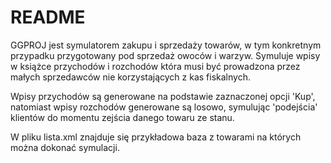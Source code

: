 # README #

GGPROJ jest symulatorem zakupu i sprzedaży towarów, w tym konkretnym przypadku przygotowany pod sprzedaż owoców i warzyw. Symuluje wpisy w książce przychodów i rozchodów która musi być prowadzona przez małych sprzedawców nie korzystających z kas fiskalnych. 

Wpisy przychodów są generowane na podstawie zaznaczonej opcji 'Kup', natomiast wpisy rozchodów generowane są losowo, symulując 'podejścia' klientów do momentu zejścia danego towaru ze stanu.

W pliku lista.xml znajduje się przykładowa baza z towarami na których można dokonać symulacji.